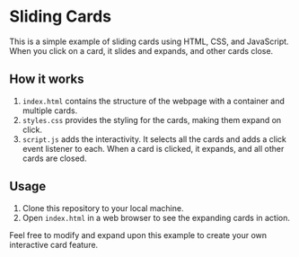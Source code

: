 # Sliding Cards

This is a simple example of sliding cards using HTML, CSS, and JavaScript. When you click on a card, it slides and expands, and other cards close.

## How it works

1. `index.html` contains the structure of the webpage with a container and multiple cards. 
2. `styles.css` provides the styling for the cards, making them expand on click.
3. `script.js` adds the interactivity. It selects all the cards and adds a click event listener to each. When a card is clicked, it expands, and all other cards are closed.

## Usage

1. Clone this repository to your local machine.
2. Open `index.html` in a web browser to see the expanding cards in action.

Feel free to modify and expand upon this example to create your own interactive card feature.
